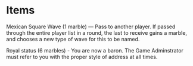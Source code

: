 # Items
Mexican Square Wave (1 marble) — Pass to another player. If passed through the entire player list in a round, the last to receive gains a marble, and chooses a new type of wave for this to be named. 

Royal status (6 marbles) - You are now a baron. The Game Adminstrator must refer to you with the proper style of address at all times.
